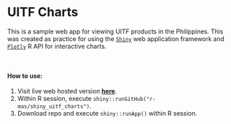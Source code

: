 # UITF Charts

This is a sample web app for viewing UITF products in the Philippines. This was created as practice for using the [`Shiny`](https://shiny.rstudio.com/) web application framework and [`Plotly`](https://plot.ly/) R API for interactive charts.

<br />

#### How to use:

1. Visit live web hosted version [**here**](https://r-mas.shinyapps.io/uitf_charts).
2. Within R session, execute `shiny::runGitHub("r-mas/shiny_uitf_charts")`.
3. Download repo and execute `shiny::runApp()` within R session.
